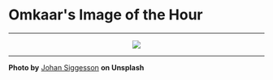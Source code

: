 # Omkaar's Image of the Hour

---

<div align="center">

<a href="https://unsplash.com/photos/a-lioness-strolls-through-grass-with-her-cubs-ECy8t2fci30">
  <img src="https://images.unsplash.com/photo-1750755072927-4221f5018635?crop=entropy&cs=tinysrgb&fit=max&fm=jpg&ixid=M3w3NjA2Nzh8MHwxfHJhbmRvbXx8fHx8fHx8fDE3NTIwMzcyMDB8&ixlib=rb-4.1.0&q=80&w=1080" style="max-width:100%; height:auto;">
</a>



</div>

---

**Photo by** [Johan Siggesson](https://unsplash.com/@siggesson) **on Unsplash**
